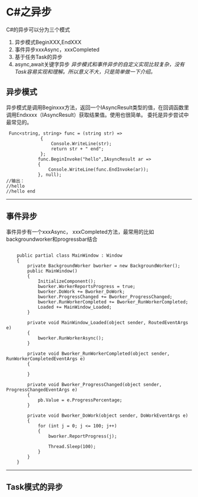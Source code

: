 # C#之异步
C#的异步可以分为三个模式

1. 异步模式BeginXXX,EndXXX
2. 事件异步xxxAsync，xxxCompleted
3. 基于任务Task的异步
4. async,await关键字异步
*异步模式和事件异步的自定义实现比较复杂，没有Task容易实现和理解。所以意义不大，只是简单做一下介绍。*

## 异步模式

异步模式是调用Beginxxx方法，返回一个IAsyncResult类型的值，在回调函数里调用Endxxxx（IAsyncResult）获取结果值。使用也很简单。
委托是异步尝试中最常见的。
```CSharp
 Func<string, string> func = (string str) =>
             {
                 Console.WriteLine(str);
                 return str + " end";
             };
            func.BeginInvoke("hello",IAsyncResult ar =>
            {
                Console.WriteLine(func.EndInvoke(ar));
            }, null);
//输出：
//hello
//hello end
```
---

## 事件异步

事件异步有一个xxxAsync， xxxCompleted方法，最常用的比如backgroundworker和progressbar结合
```CSharp

    public partial class MainWindow : Window
    {
        private BackgroundWorker bworker = new BackgroundWorker();
        public MainWindow()
        {
            InitializeComponent();
            bworker.WorkerReportsProgress = true;
            bworker.DoWork += Bworker_DoWork;
            bworker.ProgressChanged += Bworker_ProgressChanged;
            bworker.RunWorkerCompleted += Bworker_RunWorkerCompleted;
            Loaded += MainWindow_Loaded;
        }

        private void MainWindow_Loaded(object sender, RoutedEventArgs e)
        {
            bworker.RunWorkerAsync();
        }

        private void Bworker_RunWorkerCompleted(object sender, RunWorkerCompletedEventArgs e)
        {

        }

        private void Bworker_ProgressChanged(object sender, ProgressChangedEventArgs e)
        {
            pb.Value = e.ProgressPercentage;
        }

        private void Bworker_DoWork(object sender, DoWorkEventArgs e)
        {
            for (int j = 0; j <= 100; j++)
            {
                bworker.ReportProgress(j);

                Thread.Sleep(100);
            }
        }
    }

```
---

## Task模式的异步
                                                                                                                                                                                                                                                                                                                                                                                                                                                                                                                                                                                                                                                                                                                                                                                                                                                                                                                                                                                                                                                                                                                                                                                                                                                                                                                                                                                                                                                                                                                                                                                                                                                                                                                                                                                                                                                                                                                                                                                                                                                                                                                                          